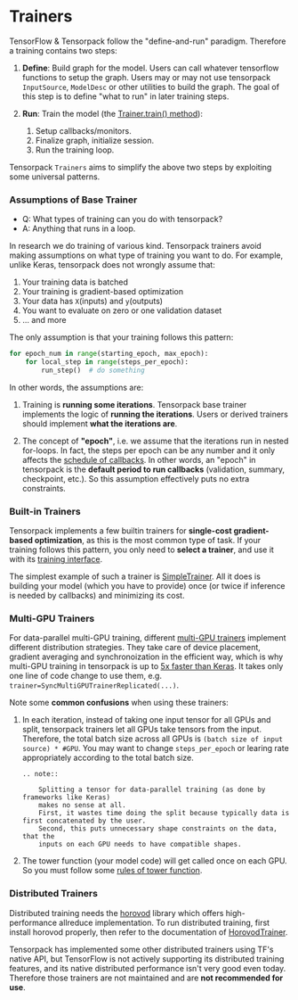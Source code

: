 # Trainers

TensorFlow & Tensorpack follow the "define-and-run" paradigm.
Therefore a training contains two steps:

1. __Define__: Build graph for the model.
	Users can call whatever tensorflow functions to setup the graph.
	Users may or may not use tensorpack `InputSource`, `ModelDesc` or other utilities to build the graph.
	The goal of this step is to define "what to run" in later training steps.

2. __Run__: Train the model (the [Trainer.train() method](/modules/train.html#tensorpack.train.Trainer.train)):

	1. Setup callbacks/monitors.
	2. Finalize graph, initialize session.
	3. Run the training loop.

Tensorpack `Trainers` aims to simplify the above two steps
by exploiting some universal patterns.

### Assumptions of Base Trainer

* Q: What types of training can you do with tensorpack?
* A: Anything that runs in a loop.

In research we do training of various kind.
Tensorpack trainers avoid making assumptions on what type of training
you want to do. For example, unlike Keras, tensorpack does not wrongly assume that: 
1. Your training data is batched
2. Your training is gradient-based optimization
3. Your data has `X`(inputs) and `y`(outputs)
4. You want to evaluate on zero or one validation dataset
5. ... and more

The only assumption is that your training follows this pattern:
```python
for epoch_num in range(starting_epoch, max_epoch):
	for local_step in range(steps_per_epoch):
		run_step()  # do something
```

In other words, the assumptions are:
1. Training is **running some iterations**.
Tensorpack base trainer implements the logic of __running the iterations__.
Users or derived trainers should implement __what the iterations are__.

2. The concept of __"epoch"__, i.e. we assume that the iterations run in nested for-loops.
In fact, the steps per epoch can be any number
and it only affects the [schedule of callbacks](callback.html).
In other words, an "epoch" in tensorpack is the __default period to run
callbacks__ (validation, summary, checkpoint, etc.).
So this assumption effectively puts no extra constraints.


### Built-in Trainers

Tensorpack implements a few builtin trainers for __single-cost gradient-based optimization__,
as this is the most common type of task.
If your training follows this pattern, you only need to __select a trainer__,
and use it with its [training interface](training-interface.html).

The simplest example of such a trainer is
[SimpleTrainer](../modules/train.html#tensorpack.train.SimpleTrainer).
All it does is building your model (which you have to provide) once 
(or twice if inference is needed by callbacks) and minimizing its cost.

### Multi-GPU Trainers

For data-parallel multi-GPU training, different [multi-GPU trainers](../modules/train.html)
implement different distribution strategies.
They take care of device placement, gradient averaging and synchronoization
in the efficient way, which is why multi-GPU training in tensorpack
is up to 
[5x faster than Keras](https://github.com/tensorpack/benchmarks/tree/master/other-wrappers).
It takes only one line of code change to use them, e.g. `trainer=SyncMultiGPUTrainerReplicated(...)`.

Note some __common confusions__ when using these trainers:

1. In each iteration, instead of taking one input tensor for all GPUs and split,
    tensorpack trainers let all GPUs take tensors from the input.
	Therefore, the total batch size across all GPUs is ``(batch size of input source) * #GPU``.
    You may want to change `steps_per_epoch` or learing rate appropriately according
    to the total batch size.

    ```eval_rst
    .. note::

        Splitting a tensor for data-parallel training (as done by frameworks like Keras)
        makes no sense at all.
        First, it wastes time doing the split because typically data is first concatenated by the user.
        Second, this puts unnecessary shape constraints on the data, that the
        inputs on each GPU needs to have compatible shapes.
    ```

2. The tower function (your model code) will get called once on each GPU.
   So you must follow some [rules of tower function](extend/trainer.html#rules-of-tower-function).

### Distributed Trainers

Distributed training needs the [horovod](https://github.com/horovod/horovod) library which offers high-performance allreduce implementation.
To run distributed training, first install horovod properly, then refer to the
documentation of [HorovodTrainer](../modules/train.html#tensorpack.train.HorovodTrainer).

Tensorpack has implemented some other distributed trainers using TF's native API,
but TensorFlow is not actively supporting its distributed training features, and
its native distributed performance isn't very good even today.
Therefore those trainers are not maintained and are __not recommended for use__.

